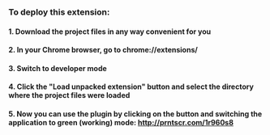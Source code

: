 ### To deploy this extension:
#### 1. Download the project files in any way convenient for you
#### 2. In your Chrome browser, go to chrome://extensions/
#### 3. Switch to developer mode
#### 4. Click the "Load unpacked extension" button and select the directory where the project files were loaded
#### 5. Now you can use the plugin by clicking on the button and switching the application to green (working) mode: http://prntscr.com/1r960s8